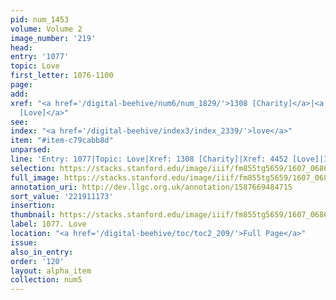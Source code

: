 ```yaml
---
pid: num_1453
volume: Volume 2
image_number: '219'
head:
entry: '1077'
topic: Love
first_letter: 1076-1100
page:
add:
xref: "<a href='/digital-beehive/num6/num_1829/'>1308 [Charity]</a>|<a href='/digital-beehive/num10/num_3432/'>4452
  [Love]</a>"
see:
index: "<a href='/digital-beehive/index3/index_2339/'>love</a>"
item: "#item-c79cabb8d"
unparsed:
line: 'Entry: 1077|Topic: Love|Xref: 1308 [Charity]|Xref: 4452 [Love]|Index: love|#item-c79cabb8d'
selection: https://stacks.stanford.edu/image/iiif/fm855tg5659/1607_0686/425,1173,2840,997/full/0/default.jpg
full_image: https://stacks.stanford.edu/image/iiif/fm855tg5659/1607_0686/full/full/0/default.jpg
annotation_uri: http://dev.llgc.org.uk/annotation/1587669484715
sort_value: '221911173'
insertion:
thumbnail: https://stacks.stanford.edu/image/iiif/fm855tg5659/1607_0686/425,1173,600,180/250,/0/default.jpg
label: 1077. Love
location: "<a href='/digital-beehive/toc/toc2_209/'>Full Page</a>"
issue:
also_in_entry:
order: '120'
layout: alpha_item
collection: num5
---
```

